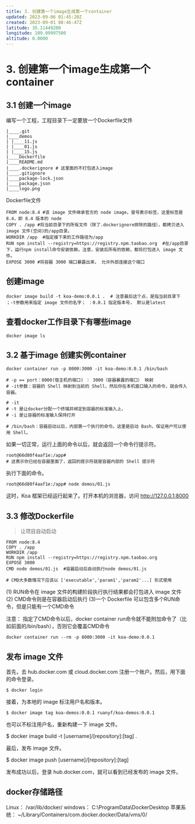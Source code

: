 ```yaml
---
title: 3. 创建第一个image生成第一个container
updated: 2023-09-06 01:45:20Z
created: 2023-09-01 08:46:47Z
latitude: 35.11449200
longitude: 109.09997500
altitude: 0.0000
---
```


# 3. 创建第一个image生成第一个container

## 3.1 创建一个image

编写一个工程，工程目录下一定要放一个Dockerfile文件

```
|____.git
|____demos
| |____11.js
| |____01.js
| |____15.js
|____Dockerfile
|____README.md
|____.dockerignore # 这里面的不打包进入image
|____.gitignore
|____package-lock.json
|____package.json
|____logo.png
```

Dockerfile文件
```
FROM node:8.4 #该 image 文件继承官方的 node image，冒号表示标签，这里标签是8.4，即 8.4 版本的 node
COPY . /app #将当前目录下的所有文件（除了.dockerignore排除的路径），都拷贝进入 image 文件(空间)的/app目录。
WORKDIR /app  #指定接下来的工作路径为/app
RUN npm install --registry=https://registry.npm.taobao.org  #在/app目录下，运行npm install命令安装依赖。注意，安装后所有的依赖，都将打包进入 image 文件。
EXPOSE 3000 #将容器 3000 端口暴露出来， 允许外部连接这个端口
```

## 创建image
```
docker image build -t koa-demo:0.0.1 .  # 注意最后这个点，是指当前目录下 ；-t参数用来指定 image 文件的名字； ：0.0.1 指定版本号， 默认是latest
```

## 查看docker工作目录下有哪些image

```
docker image ls
```

## 3.2 基于image 创建实例container

```
docker container run -p 8000:3000 -it koa-demo:0.0.1 /bin/bash

# -p == port：8000(宿主机的端口) ： 3000（容器暴露的端口） 映射
# -it参数：容器的 Shell 映射到当前的 Shell，然后你在本机窗口输入的命令，就会传入容器。

# -it  
# -t 是让docker分配一个终端并绑定到容器的标准输入上，
# -i 是让容器的标准输入保持打开

# /bin/bash：容器启动以后，内部第一个执行的命令。这里是启动 Bash，保证用户可以使用 Shell。

```

如果一切正常，运行上面的命令以后，就会返回一个命令行提示符。
```
root@66d80f4aaf1e:/app#  
# 这表示你已经在容器里面了，返回的提示符就是容器内部的 Shell 提示符
```

执行下面的命令。
```
root@66d80f4aaf1e:/app# node demos/01.js
```
这时，Koa 框架已经运行起来了。打开本机的浏览器，访问 http://127.0.0.1:8000

## 3.3 修改Dockerfile  
> 让项目自动启动

```
FROM node:8.4
COPY . /app
WORKDIR /app
RUN npm install --registry=https://registry.npm.taobao.org
EXPOSE 3000
CMD node demos/01.js  #容器启动后自动执行node demos/01.js

# CMD大多数情况下应该以 ['executable','param1','param2'...] 形式使用
```

(1) RUN命令在 image 文件的构建阶段执行执行结果都会打包进入 image 文件
(2) CMD命令则是在容器启动后执行
(3)一个 Dockerfile 可以包含多个RUN命令，但是只能有一个CMD命令

注意： 指定了CMD命令以后，docker container run命令就不能附加命令了（比如前面的/bin/bash），否则它会覆盖CMD命令

```
docker container run --rm -p 8000:3000 -it koa-demo:0.0.1
```

## 发布 image 文件
首先，去 hub.docker.com 或 cloud.docker.com 注册一个账户。然后，用下面的命令登录。
```
$ docker login
```
接着，为本地的 image 标注用户名和版本。
```
$ docker image tag koa-demos:0.0.1 ruanyf/koa-demos:0.0.1
```
也可以不标注用户名，重新构建一下 image 文件。

$ docker image build -t [username]/[repository]:[tag] .

最后，发布 image 文件。

$ docker image push [username]/[repository]:[tag]

发布成功以后，登录 hub.docker.com，就可以看到已经发布的 image 文件。

## docker存储路径

Linux： /var/lib/docker/
windows： C:\ProgramData\DockerDesktop
苹果系统： ~/Library/Containers/com.docker.docker/Data/vms/0/


